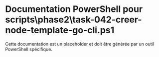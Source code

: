 # Documentation PowerShell pour scripts\phase2\task-042-creer-node-template-go-cli.ps1

Cette documentation est un placeholder et doit être générée par un outil PowerShell spécifique.
